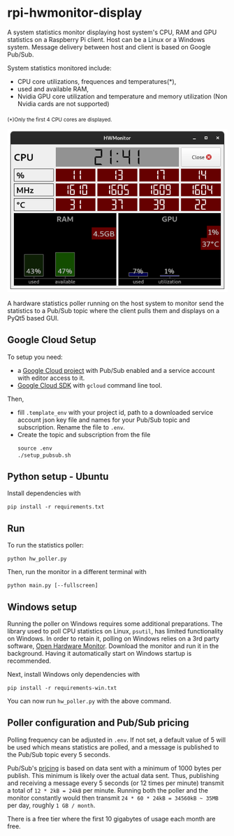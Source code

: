 # rpi-hwmonitor-display
A system statistics monitor displaying host system's CPU, RAM and GPU statistics on a Raspberry Pi client. Host can be a Linux or a Windows system. Message delivery between host and client is based on Google Pub/Sub.

System statistics monitored include:
 * CPU core utilizations, frequences and temperatures(*),
 * used and available RAM,
 * Nvidia GPU core utilization and temperature and memory utilization (Non Nvidia cards are not supported)

<sub>(*)Only the first 4 CPU cores are displayed.</sub>


![Main window](hwmonitor.png)

A hardware statistics poller running on the host system to monitor send the statistics to a Pub/Sub topic where the client pulls them and displays on a PyQt5 based GUI.

## Google Cloud Setup
To setup you need:
 * a [Google Cloud project](https://cloud.google.com/) with Pub/Sub enabled and a service account with editor access to it. 
 * [Google Cloud SDK](https://cloud.google.com/sdk/docs/install) with `gcloud` command line tool.

Then,
 * fill `.template_env` with your project id, path to a downloaded service account json key file and names for your Pub/Sub topic and subscription. Rename the file to `.env`.
 * Create the topic and subscription from the file
    ```
    source .env
    ./setup_pubsub.sh
    ```

## Python setup - Ubuntu
Install dependencies with
```
pip install -r requirements.txt
```

## Run
To run the statistics poller:
```
python hw_poller.py
```
Then, run the monitor in a different terminal with
```
python main.py [--fullscreen]
```

## Windows setup
Running the poller on Windows requires some additional preparations. The library used to poll CPU statistics on Linux, `psutil`, has limited functionality on Windows. In order to retain it, polling on Windows relies on a 3rd party software, [Open Hardware Monitor](https://openhardwaremonitor.org/). Download the monitor and run it in the background. Having it automatically start on Windows startup is recommended.

Next, install Windows only dependencies with
```
pip install -r requirements-win.txt
```

You can now run `hw_poller.py` with the above command.


## Poller configuration and Pub/Sub pricing
Polling frequency can be adjusted in `.env`. If not set, a default value of 5 will be used which means statistics are polled, and a message is published to the Pub/Sub topic every 5 seconds.

Pub/Sub's [pricing](https://cloud.google.com/pubsub/pricing) is based on data sent with a minimum of 1000 bytes per publish. This minimum is likely over the actual data sent. Thus, publishing and receiving a message every 5 seconds (or 12 times per minute) transmit a total of `12 * 2kB = 24kB` per minute. Running both the poller and the monitor constantly would then transmit `24 * 60 * 24kB = 34560kB ~ 35MB` per day, roughly `1 GB / month`. 

There is a free tier where the first 10 gigabytes of usage each month are free.